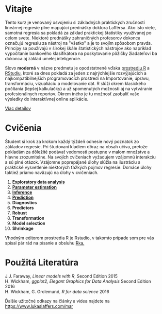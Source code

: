 # Vitajte

Tento kurz je venovaný osvojeniu si základných praktických zručností lineárnej regresie plne mapujúci prednášky doktora Lafférsa. Ako isto viete, samotná regresia sa pokladá za základ praktickej štatistiky využívanej po celom svete. Niektoré prednášky zahraničných profesorov dokonca označujú regresiu za nástroj na "všetko" a je to svojím spôsobom pravda. Princípy sa používajú v širokej škále štatistických nástrojov ako napríklad vypočítanie bankového klasifikátora na poskytovanie pôžičky žiadateľovi ba dokonca aj základ umelej inteligencie. 

Slovo **moderná** v názve predmetu je opodstatnené vďaka [prostrediu R](https://www.r-project.org/) a [RStudiu](https://www.rstudio.com/), ktoré sa dnes pokladá za jeden z najrýchlejšie rozvýjajúcich a najkompatibilnejších programovacích prostredí na Importovanie, úpravu, transformáciu, vizualiáciu a modelovanie dát. R slúži okrem klasického počítania (lepšej kalkulačky) a už spomenutých možnosti aj na vytváranie profesionálnych reportov. Okrem iného je tu možnosť zaobaliť vaše výsledky do interaktívnej online aplikácie.

[Viac detailov](https://samuelhudec.github.io/WarmUP)

# Cvičenia

Študent si krok za krokom každý týždeň odnesie nový poznatok zo základov regresie. Pri študovaní kladiem dôraz na obsah učiva, pretože pokladám za dôležité podávať vedomosti postupne v malom množstve a hlavne zrozumitelne. Na svojích cvičeniach vyžadujem vzájomnú interakciu a sú plné otázok. Vzájomne poprepájané úlohy slúžia na ilustráciu a praktické vysvetlenie niektorých ťažkých pojmov regresie. Domáce úlohy taktiež priamo naväzujú na úlohy v cvičeniach.

1. [**Exploratory data analysis**](https://samuelhudec.github.io/Ex01_Visualization)
2. [**Parameter estimation**](https://samuelhudec.github.io/Ex02_Estimation)
3. [**Inference**](https://samuelhudec.github.io/Ex03_Inference)  
4. [**Prediction**](https://samuelhudec.github.io/Ex04_Prediction)
5. **Diagnostics**
6. **Predictors** 
7. **Robust**  
8. **Transformation**
9. **Model selection**
10. **Shrinkage**

Vhodným editorom prostredia R je Rstudio, v takomto prípade som pre vás spísal pár rád na písanie a obsluhu [Rka.](https://samuelhudec.github.io/RStudioIntro)

# Použitá Literatúra

J.J. Faraway, *Linear models with R*, Second Edition 2015    
H. Wickham, *ggplot2, Elegant Graphics for Data Analysis* Second Edition 2016    
H. Wickham, G. Grolemund, *R for data science* 2016    

Ďalšie užitočné odkazy na články a videa najdete na <https://www.lukaslaffers.com/mar>


